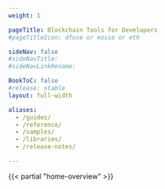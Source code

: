 ```yaml
---
weight: 1

pageTitle: Blockchain Tools for Developers
#pageTitleIcon: dfuse or eosio or eth

sideNav: false
#sideNavTitle: 
#sideNavLinkRename: 

BookToC: false
#release: stable
layout: full-width

aliases:
  - /guides/
  - /reference/
  - /samples/
  - /libraries/
  - /release-notes/

---
```


{{< partial "home-overview" >}}
